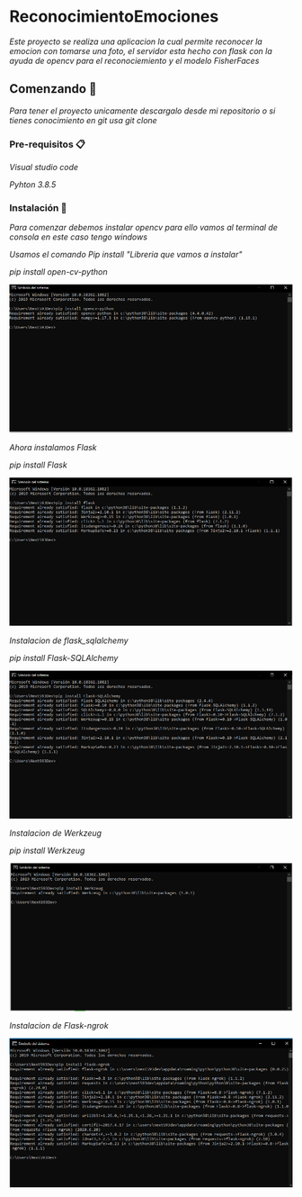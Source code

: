 # ReconocimientoEmociones
_Este proyecto se realiza una aplicacion la cual permite reconocer la emocion con tomarse una foto, el servidor esta hecho con flask con la ayuda de opencv para el reconociemiento
y el modelo FisherFaces_

## Comenzando 🚀

_Para tener el proyecto unicamente descargalo desde mi repositorio o si tienes conocimiento en git usa git clone_

### Pre-requisitos 📋

_Visual studio code_

_Pyhton 3.8.5_

### Instalación 🔧

_Para comenzar debemos instalar opencv para ello vamos al terminal de consola en este caso tengo windows_

_Usamos el comando Pip install  "Libreria que vamos a instalar"_

_pip install open-cv-python_

![Alt text](https://raw.githubusercontent.com/AngelC01/Imagenes/master/image.png)

_Ahora instalamos Flask_

_pip install Flask_    

![Alt text](https://raw.githubusercontent.com/AngelC01/Imagenes/master/installFlask.PNG)

_Instalacion de flask_sqlalchemy_

_pip install Flask-SQLAlchemy_

![Alt text](https://raw.githubusercontent.com/AngelC01/Imagenes/master/FlaskAchemy.PNG)

_Instalacion de Werkzeug_

_pip install Werkzeug_

![Alt text](https://raw.githubusercontent.com/AngelC01/Imagenes/master/Werkzeug.PNG)

_Instalacion de Flask-ngrok_

![Alt text](https://raw.githubusercontent.com/AngelC01/Imagenes/master/flaskngrok.PNG)






